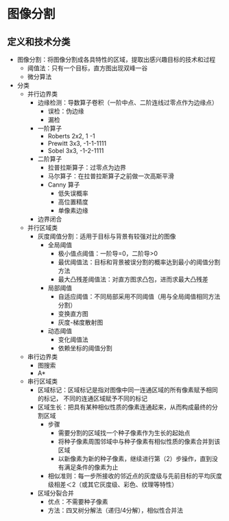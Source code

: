 # 图像分割

## 定义和技术分类

- 图像分割：将图像分割成各具特性的区域，提取出感兴趣目标的技术和过程
	- 阈值法：只有一个目标，直方图出现双峰一谷
	- 微分算法
- 分类
	- 并行边界类
		- 边缘检测：导数算子卷积（一阶中点、二阶连线过零点作为边缘点）
			- 误检：伪边缘
			- 漏检
		- 一阶算子
			- Roberts 2x2, 1 -1
			- Prewitt 3x3, -1-1-1111
			- Sobel 3x3, -1-2-1111
		- 二阶算子
			- 拉普拉斯算子：过零点为边界
			- 马尔算子：在拉普拉斯算子之前做一次高斯平滑
			- Canny 算子
				- 低失误概率
				- 高位置精度
				- 单像素边缘
		- 边界闭合
	- 并行区域类
		- 灰度阈值分割：适用于目标与背景有较强对比的图像
			- 全局阈值
				- 极小值点阈值：一阶导=0，二阶导>0
				- 最优阈值法：目标和背景被误分割的概率达到最小的阈值分割方法
				- 最大凸残差阈值法：对直方图求凸包，进而求最大凸残差
			- 局部阈值
				- 自适应阈值：不同局部采用不同阈值（用与全局阈值相同方法分割）
				- 变换直方图
				- 灰度-梯度散射图
			- 动态阈值
				- 变化阈值法
				- 依赖坐标的阈值分割
	- 串行边界类
		- 图搜索
		- A*
	- 串行区域类
		- 区域标记：区域标记是指对图像中同一连通区域的所有像素赋予相同的标记， 不同的连通区域赋予不同的标记
		- 区域生长：把具有某种相似性质的像素连通起来，从而构成最终的分割区域
			- 步骤
				- 需要分割的区域找一个种子像素作为生长的起始点
				- 将种子像素周围邻域中与种子像素有相似性质的像素合并到该区域
				- 以新像素为新的种子像素，继续进行第（2）步操作，直到没有满足条件的像素为止
			- 相似准则：每一步所接收的邻近点的灰度级与先前目标的平均灰度级相差＜2（或其它灰度级、彩色、纹理等特性）
		- 区域分裂合并
			- 优点：不需要种子像素
			- 方法：四叉树分解法（递归/4分解），相似性合并法